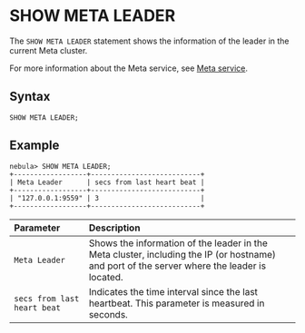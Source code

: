 # SHOW META LEADER

The `SHOW META LEADER` statement shows the information of the leader in the current Meta cluster.

For more information about the Meta service, see [Meta service](../../../1.introduction/3.nebula-graph-architecture/2.meta-service.md).

## Syntax

```ngql
SHOW META LEADER;
```

## Example

```ngql
nebula> SHOW META LEADER;
+------------------+---------------------------+
| Meta Leader      | secs from last heart beat |
+------------------+---------------------------+
| "127.0.0.1:9559" | 3                         |
+------------------+---------------------------+
```

| Parameter                   | Description                                                                                                                           |
| :---                        | :---                                                                                                                                  |
| `Meta Leader`               | Shows the information of the leader in the Meta cluster, including the IP (or hostname) and port of the server where the leader is located. |
| `secs from last heart beat` | Indicates the time interval since the last heartbeat. This parameter is measured in seconds.                                          |
